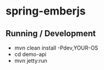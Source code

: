 # spring-emberjs

## Running / Development
* mvn clean install -Pdev,YOUR-OS
* cd demo-api
* mvn jetty:run
